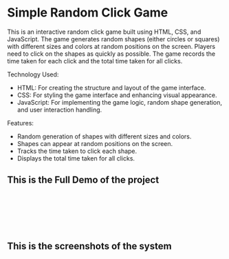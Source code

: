<h1>Simple Random Click Game</h1>

This is an interactive random click game built using HTML, CSS, and JavaScript. The game generates random shapes (either circles or squares) with different sizes and colors at random positions on the screen. Players need to click on the shapes as quickly as possible. The game records the time taken for each click and the total time taken for all clicks.

Technology Used:
<ul>
<li>HTML: For creating the structure and layout of the game interface.</li>
<li>CSS: For styling the game interface and enhancing visual appearance.</li>
<li>JavaScript: For implementing the game logic, random shape generation, and user interaction handling.</li>
</ul>

Features:
<ul>
<li>Random generation of shapes with different sizes and colors.</li>
<li>Shapes can appear at random positions on the screen.</li>
<li>Tracks the time taken to click each shape.</li>
<li>Displays the total time taken for all clicks.</li>
</ul>


<h2>This is the Full Demo of the project</h2><br><br>



<br><br>
<h2>This is the screenshots of the system</h2><br><br>

